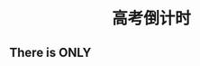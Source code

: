 # <center>高考倒计时</center>
## There is ONLY
<center>
<html>
<head>
    <style type="text/css">
        div{
            font-size:20px;
        }
    </style>
    <meta charset="utf-8">
    <meta http-equiv="Content-Type" content="text/html; charset=gb2312" />
    <title>JS时间倒计时</title>
    <script type="text/javascript">
        var time_now_server,time_now_client,time_end,time_server_client;
 
        time_end=new Date("2022/06/18 00:00:0");//结束的时间
        time_end=time_end.getTime();//获取的是毫秒
 
        time_now_server=new Date();//开始的时间
        time_now_server=time_now_server.getTime();
        setTimeout("show_time()",1000);
 
        function show_time()
        {
            var timer = document.getElementById("timer");
            var hourid = document.getElementById("hour");
            if(!timer){
                return ;
            }
            timer.innerHTML =time_now_server;
 
            var time_now,time_distance,str_time;
            var int_day,int_hour,int_minute,int_second,int_millisecond;
            var time_now=new Date();
            time_now=time_now.getTime();
            time_distance=time_end-time_now;
            if(time_distance>0.01)
            {
                int_day=Math.floor(time_distance/8640000000)
                time_distance-=int_day*86400000;
                int_hour=Math.floor(time_distance/360000000)
                time_distance-=int_hour*3600000;
                int_minute=Math.floor(time_distance/6000000)
                time_distance-=int_minute*60000;
                int_second=Math.floor(time_distance/100000)
                time_distance-=int_second*1000
                int_millisecond=Math.floor(time_distance/1000)
 
                if(int_hour < 10)
                    int_hour="0"+int_hour;
                if(int_minute<10)
                    int_minute="0"+int_minute;
                if(int_second<10)
                    int_second="0"+int_second;
                if(int_millisecond<100)
                    int_millisecond="0"+int_millisecond
                str_time=int_day+" d "+int_hour+" h "+int_minute+" min "+int_second+" s "+int_millisecond+" ms left";
                timer.innerHTML=str_time;
                setTimeout("show_time()",1000);
            }
            else
            {
                timer.innerHTML =0;
            }
        }
    </script>
</head>
<body>
<div id="timer"></div>
</body>
</html>
</center>
### <center> Before The University/College entrance examination.</center>

